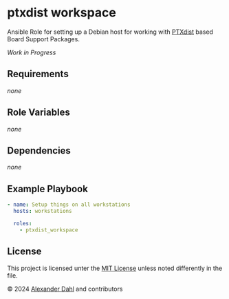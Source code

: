 # ptxdist workspace

Ansible Role for setting up a Debian host for working with
[PTXdist](https://www.ptxdist.org/) based Board Support Packages.

*Work in Progress*

## Requirements

*none*

## Role Variables

*none*

## Dependencies

*none*

## Example Playbook

```yaml
- name: Setup things on all workstations
  hosts: workstations

  roles:
    - ptxdist_workspace
```

## License

This project is licensed unter the [MIT License](LICENSES/MIT.txt)
unless noted differently in the file.

© 2024 [Alexander Dahl](https://github.com/LeSpocky) and contributors
